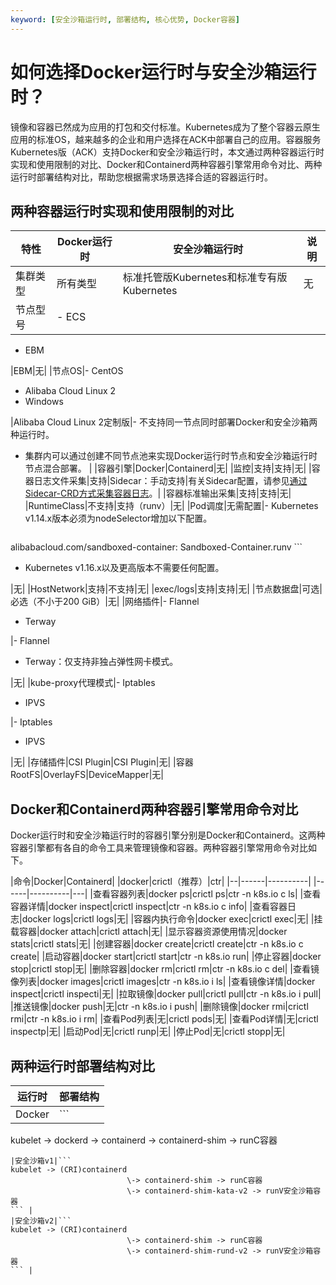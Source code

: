 ```yaml
---
keyword: [安全沙箱运行时, 部署结构, 核心优势, Docker容器]
---
```


# 如何选择Docker运行时与安全沙箱运行时？

镜像和容器已然成为应用的打包和交付标准。Kubernetes成为了整个容器云原生应用的标准OS，越来越多的企业和用户选择在ACK中部署自己的应用。容器服务Kubernetes版（ACK）支持Docker和安全沙箱运行时，本文通过两种容器运行时实现和使用限制的对比、Docker和Containerd两种容器引擎常用命令对比、两种运行时部署结构对比，帮助您根据需求场景选择合适的容器运行时。

## 两种容器运行时实现和使用限制的对比

|特性|Docker运行时|安全沙箱运行时|说明|
|--|---------|-------|--|
|集群类型|所有类型|标准托管版Kubernetes和标准专有版Kubernetes|无|
|节点型号|-   ECS
-   EBM

|EBM|无|
|节点OS|-   CentOS
-   Alibaba Cloud Linux 2
-   Windows

|Alibaba Cloud Linux 2定制版|-   不支持同一节点同时部署Docker和安全沙箱两种运行时。
-   集群内可以通过创建不同节点池来实现Docker运行时节点和安全沙箱运行时节点混合部署。 |
|容器引擎|Docker|Containerd|无|
|监控|支持|支持|无|
|容器日志文件采集|支持|Sidecar：手动支持|有关Sidecar配置，请参见[通过Sidecar-CRD方式采集容器日志](/cn.zh-CN/数据采集/Logtail采集/采集容器日志/通过Sidecar-CRD方式采集容器日志.md)。|
|容器标准输出采集|支持|支持|无|
|RuntimeClass|不支持|支持（runv）|无|
|Pod调度|无需配置|-   Kubernetes v1.14.x版本必须为nodeSelector增加以下配置。

    ```
alibabacloud.com/sandboxed-container: Sandboxed-Container.runv
    ```

-   Kubernetes v1.16.x以及更高版本不需要任何配置。

|无|
|HostNetwork|支持|不支持|无|
|exec/logs|支持|支持|无|
|节点数据盘|可选|必选（不小于200 GiB）|无|
|网络插件|-   Flannel
-   Terway

|-   Flannel
-   Terway：仅支持非独占弹性网卡模式。

|无|
|kube-proxy代理模式|-   Iptables
-   IPVS

|-   Iptables
-   IPVS

|无|
|存储插件|CSI Plugin|CSI Plugin|无|
|容器RootFS|OverlayFS|DeviceMapper|无|

## Docker和Containerd两种容器引擎常用命令对比

Docker运行时和安全沙箱运行时的容器引擎分别是Docker和Containerd。这两种容器引擎都有各自的命令工具来管理镜像和容器。两种容器引擎常用命令对比如下。

|命令|Docker|Containerd|
|docker|crictl（推荐）|ctr|
|--|------|----------|
|------|----------|---|
|查看容器列表|docker ps|crictl ps|ctr -n k8s.io c ls|
|查看容器详情|docker inspect|crictl inspect|ctr -n k8s.io c info|
|查看容器日志|docker logs|crictl logs|无|
|容器内执行命令|docker exec|crictl exec|无|
|挂载容器|docker attach|crictl attach|无|
|显示容器资源使用情况|docker stats|crictl stats|无|
|创建容器|docker create|crictl create|ctr -n k8s.io c create|
|启动容器|docker start|crictl start|ctr -n k8s.io run|
|停止容器|docker stop|crictl stop|无|
|删除容器|docker rm|crictl rm|ctr -n k8s.io c del|
|查看镜像列表|docker images|crictl images|ctr -n k8s.io i ls|
|查看镜像详情|docker inspect|crictl inspecti|无|
|拉取镜像|docker pull|crictl pull|ctr -n k8s.io i pull|
|推送镜像|docker push|无|ctr -n k8s.io i push|
|删除镜像|docker rmi|crictl rmi|ctr -n k8s.io i rm|
|查看Pod列表|无|crictl pods|无|
|查看Pod详情|无|crictl inspectp|无|
|启动Pod|无|crictl runp|无|
|停止Pod|无|crictl stopp|无|

## 两种运行时部署结构对比

|运行时|部署结构|
|---|----|
|Docker|```
kubelet -> dockerd -> containerd -> containerd-shim -> runC容器
``` |
|安全沙箱v1|```
kubelet -> (CRI)containerd
                          \-> containerd-shim -> runC容器
                          \-> containerd-shim-kata-v2 -> runV安全沙箱容器
``` |
|安全沙箱v2|```
kubelet -> (CRI)containerd
                          \-> containerd-shim -> runC容器
                          \-> containerd-shim-rund-v2 -> runV安全沙箱容器
``` |

